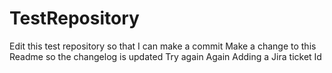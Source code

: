 # TestRepository
Edit this test repository so that I can make a commit
Make a change to this Readme so the changelog is updated
Try again
Again
Adding a Jira ticket Id
